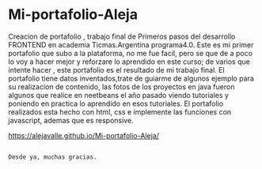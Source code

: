 # Mi-portafolio-Aleja
Creacion de portafolio , trabajo final de Primeros pasos del desarrollo FRONTEND en academia Ticmas.Argentina programa4.0.
Este es mi primer portafolio que subo a la plataforma, no me fue facil, pero se que de a poco lo voy a hacer mejor y reforzare lo aprendido en este curso; de varios que intente hacer , este portafolio es  el  resultado de mi trabajo final.
El portafolio tiene datos inventados,trate de guiarme de algunos ejemplo para su realizacion de contenido, las fotos de los proyectos en java fueron algunos que realice en neetbeans el año pasado  viendo tutoriales y poniendo en practica lo aprendido en esos tutoriales.
El portafolio realizados esta hecho con html, css e implemente las funciones con javascript, ademas que es responsive.



https://alejavalle.github.io/Mi-portafolio-Aleja/

                                                                                                              Desde ya, muchas gracias.
